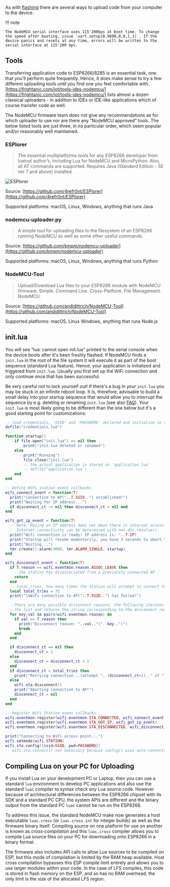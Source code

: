 As with [flashing](flash.md) there are several ways to upload code from your computer to the device.

!!! note

	The NodeMCU serial interface uses 115'200bps at boot time. To change the speed after booting, issue `uart.setup(0,9600,8,0,1,1)`. If the device panics and resets at any time, errors will be written to the serial interface at 115'200 bps.

## Tools
Transferring application code to ESP8266/8285 is an essential task, one that you'll perform quite frequently. Hence, it does make sense to try a few different uploading tools until you find one you feel comfortable with. [https://frightanic.com/iot/tools-ides-nodemcu/](https://frightanic.com/iot/tools-ides-nodemcu/) lists almost a dozen classical uploaders - in addition to IDEs or IDE-like applications which of course transfer code as well.

The NodeMCU firmware team does not give any recommendations as for which uploader to use nor are there any "NodeMCU approved" tools. The below listed tools are just three, in no particular order, which seem popular and/or reasonably well maintained.

### ESPlorer

> The essential multiplatforms tools for any ESP8266 developer from luatool author’s, including Lua for NodeMCU and MicroPython. Also, all AT commands are supported. Requires Java (Standard Edition - SE ver 7 and above) installed.

![ESPlorer](img/ESPlorer.jpg "ESPlorer")

Source: [https://github.com/4refr0nt/ESPlorer](https://github.com/4refr0nt/ESPlorer)

Supported platforms: macOS, Linux, Windows, anything that runs Java

### nodemcu-uploader.py

> A simple tool for uploading files to the filesystem of an ESP8266 running NodeMCU as well as some other useful commands.

Source: [https://github.com/kmpm/nodemcu-uploader](https://github.com/kmpm/nodemcu-uploader)

Supported platforms: macOS, Linux, Windows, anything that runs Python

### NodeMCU-Tool

> Upload/Download Lua files to your ESP8266 module with NodeMCU firmware.
> Simple. Command Line. Cross-Platform. File Management. NodeMCU.

Source: [https://github.com/andidittrich/NodeMCU-Tool](https://github.com/andidittrich/NodeMCU-Tool)

Supported platforms: macOS, Linux Windows, anything that runs Node.js

## init.lua
You will see "lua: cannot open init.lua" printed to the serial console when the device boots after it's been freshly flashed. If NodeMCU finds a `init.lua` in the root of the file system it will execute it as part of the boot sequence (standard Lua feature). Hence, your application is initialized and triggered from `init.lua`. Usually you first set up the WiFi connection and only continue once that has been successful.

Be very careful not to lock yourself out! If there's a bug in your `init.lua` you may be stuck in an infinite reboot loop. It is, therefore, advisable to build a small delay into your startup sequence that would allow you to interrupt the sequence by e.g. deleting or renaming `init.lua` (see also [FAQ](lua-developer-faq.md#how-do-i-avoid-a-panic-loop-in-initlua)). Your `init.lua` is most likely going to be different than the one below but it's a good starting point for customizations:

```lua
-- load credentials, 'SSID' and 'PASSWORD' declared and initialize in there
dofile("credentials.lua")

function startup()
    if file.open("init.lua") == nil then
        print("init.lua deleted or renamed")
    else
        print("Running")
        file.close("init.lua")
        -- the actual application is stored in 'application.lua'
        -- dofile("application.lua")
    end
end

-- Define WiFi station event callbacks
wifi_connect_event = function(T)
  print("Connection to AP("..T.SSID..") established!")
  print("Waiting for IP address...")
  if disconnect_ct ~= nil then disconnect_ct = nil end
end

wifi_got_ip_event = function(T)
  -- Note: Having an IP address does not mean there is internet access!
  -- Internet connectivity can be determined with net.dns.resolve().
  print("Wifi connection is ready! IP address is: "..T.IP)
  print("Startup will resume momentarily, you have 3 seconds to abort.")
  print("Waiting...")
  tmr.create():alarm(3000, tmr.ALARM_SINGLE, startup)
end

wifi_disconnect_event = function(T)
  if T.reason == wifi.eventmon.reason.ASSOC_LEAVE then
    --the station has disassociated from a previously connected AP
    return
  end
  -- total_tries: how many times the station will attempt to connect to the AP. Should consider AP reboot duration.
  local total_tries = 75
  print("\nWiFi connection to AP("..T.SSID..") has failed!")

  --There are many possible disconnect reasons, the following iterates through
  --the list and returns the string corresponding to the disconnect reason.
  for key,val in pairs(wifi.eventmon.reason) do
    if val == T.reason then
      print("Disconnect reason: "..val.."("..key..")")
      break
    end
  end

  if disconnect_ct == nil then
    disconnect_ct = 1
  else
    disconnect_ct = disconnect_ct + 1
  end
  if disconnect_ct < total_tries then
    print("Retrying connection...(attempt "..(disconnect_ct+1).." of "..total_tries..")")
  else
    wifi.sta.disconnect()
    print("Aborting connection to AP!")
    disconnect_ct = nil
  end
end

-- Register WiFi Station event callbacks
wifi.eventmon.register(wifi.eventmon.STA_CONNECTED, wifi_connect_event)
wifi.eventmon.register(wifi.eventmon.STA_GOT_IP, wifi_got_ip_event)
wifi.eventmon.register(wifi.eventmon.STA_DISCONNECTED, wifi_disconnect_event)

print("Connecting to WiFi access point...")
wifi.setmode(wifi.STATION)
wifi.sta.config({ssid=SSID, pwd=PASSWORD})
-- wifi.sta.connect() not necessary because config() uses auto-connect=true by default

```

## Compiling Lua on your PC for Uploading

If you install Lua on your development PC or Laptop, then you can use a standard `lua` environment to develop PC applications and also use the standard `luac` compiler to syntax check _any_ Lua source code. However because of architectural differences between the ESP8266 chipset with its SDK and a standard PC CPU, the system APIs are different and the binary output from the standard PC `luac` cannot be run on the ESP8266.

To address this issue,  the standard NodeMCU make now generates a host executable `luac.cross` (or `luac.cross.int` for integer builds) as well as the firmware binary itself.  Compiling source on one platform for use on another is known as _cross-compilation_ and this `luac.cross` compiler allows you to compile Lua source files on your PC for downloading onto ESP8266 in a binary format.

The firmware also includes API calls to allow Lua sources to be compiled on ESP, but this mode of compilation is limited by the RAM heap available. Host cross compilation bypasses this ESP compile limit entirely and allows you to use larger modules within your code.  In the case of LFS compiles,  this code is stored in flash memory on the ESP, and so has no RAM overhead; the only limit is the size of the allocated LFS region.

